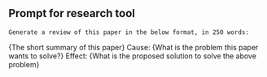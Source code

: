 # 

## Prompt for research tool
```
Generate a review of this paper in the below format, in 250 words:
```
{The short summary of this paper}
Cause: {What is the problem this paper wants to solve?}
Effect: {What is the proposed solution to solve the above problem}
```
```